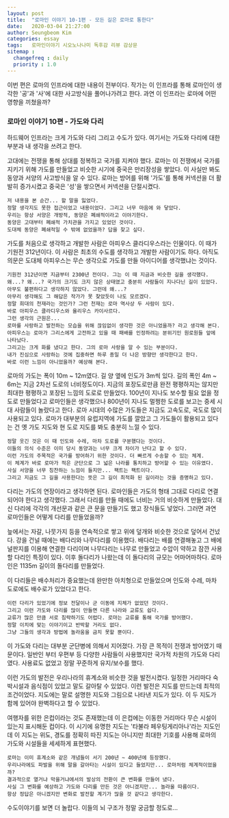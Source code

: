```yaml
---
layout: post
title:  "로마인 이야기 10-1편 - 모든 길은 로마로 통한다"
date:   2020-03-04 21:27:00
author: Seungbeom Kim
categories: essay
tags:	로마인이야기 시오노나나미 독후감 리뷰 감상문
sitemap :
  changefreq : daily
  priority : 1.0
---
```


이번 편은 로마의 인프라에 대한 내용이 전부이다. 작가는 이 인프라를 통해 로마인이 생각한 '공'과 '사'에 대한 사고방식을 풀어나가려고 한다. 과연 이 인프라는 로마에 어떤 영향을 끼쳤을까?

### 로마인 이야기 10편 - 가도와 다리

하드웨어 인프라는 크게 가도와 다리 그리고 수도가 있다. 여기서는 가도와 다리에 대한 부분과 내 생각을 쓰려고 한다.

고대에는 전쟁을 통해 상대를 정복하고 국가를 지켜야 했다. 로마는 이 전쟁에서 국가를 지키기 위해 가도를 만들었고 비슷한 시기에 중국은 만리장성을 쌓았다. 이 사실만 봐도 동양과 서양의 사고방식을 알 수 있다. 로마는 방어를 위해 '가도'를 통해 커넥션을 더 활발히 증가시켰고 중국은 '성'을 쌓으면서 커넥션을 단절시켰다.

```
저 내용을 본 순간... 할 말을 잃었다.
정말 생각지도 못한 접근이었고 내용이었다. 그리고 너무 마음에 와 닿았다.
우리는 항상 서양은 개방적, 동양은 폐쇄적이라고 이야기한다.
동양은 고대부터 폐쇄적 가치관을 가지고 있었던 것이다.
도대체 동양은 폐쇄적일 수 밖에 없었을까? 답을 찾고 싶다.
```

가도를 처음으로 생각하고 개발한 사람은 아피우스 클라디우스라는 인물이다. 이 때가 기원전 312년이다. 이 사람은 최초의 수도를 생각하고 개발한 사람이기도 하다. 아직도 의문은 도대체 아피우스는 무슨 생각으로 가도를 만들 아이디어를 생각했냐는 것이다.

```
기원전 312년이면 지금부터 2300년 전이다. 그는 이 때 지금과 비슷한 길을 생각했다.
왜...? 왜...? 국가의 크기도 크지 않은 상태였고 충분히 사람들이 지나다닌 길이 있었다.
아무도 불편하다고 생각하지 않았다. 그런데 왜...?
아무리 생각해도 그 해답은 작가가 못 찾았듯이 나도 모르겠다.
정말 희대의 천재라는 것인가? 그런 천재는 로마 역사상 두 사람이 있다.
바로 아피우스 클라디우스와 율리우스 카이사르다.
그런 생각의 근원은...
로마를 사랑하고 발전하는 모습을 위해 끊임없이 생각한 것은 아니었을까? 라고 생각해 본다.
아피우스는 로마가 그리스에게 고전하고 있을 때 패배를 인정하려는 분위기인 원로원들 앞에 나타났다.
그리고는 크게 화를 냈다고 한다. 그의 로마 사랑을 알 수 있는 부분이다.
내가 진심으로 사랑하는 것에 집중하면 하루 종일 더 나은 방향만 생각한다고 한다.
바로 이런 느낌이 아니었을까? 예상해 본다.
```

로마의 가도는 폭이 10m ~ 12m였다. 길 양 옆에 인도가 3m씩 있다. 길의 폭인 4m ~ 6m는 지금 2차선 도로의 너비정도이다. 지금의 포장도로만큼 완전 평평하지는 않지만 최대한 평평하고 포장된 느낌의 도로로 만들었다. 100년이 지나도 보수할 필요 없을 정도로 만들었다고 로마인들은 생각했으나 800년이 지나도 멀쩡한 도로를 보고는 중세 시대 사람들이 놀랐다고 한다. 로마 시대의 수많은 가도들은 지금도 고속도로, 국도로 많이 사용되고 있다. 로마가 대부분의 유럽지역에 가도를 깔았고 그 가도들이 활용되고 있다는 건 옛 가도 지도와 현 도로 지도를 봐도 충분히 느낄 수 있다.

```
정말 웃긴 것은 이 때 인도와 수레, 마차 도로를 구분했다는 것이다.
이들의 의식 수준은 이미 당시 동양과는 너무 크게 차이가 난다고 할 수 있다.
이런 가도의 주목적은 국가를 방어하기 위한 것이다. 더 빠르게 수송할 수 있는 체계.
이 체계가 바로 로마가 적은 군단으로 그 넓은 나라를 통치하고 방어할 수 있는 이유였다.
사실 서양을 너무 칭찬하는 느낌이 들지만... 팩트는 팩트이다.
그리고 지금도 그 길을 사용한다는 뜻은 그 길이 최적화 된 길이라는 것을 증명하고 있다.
```

다리는 가도의 연장이라고 생각하면 된다. 로마인들은 가도의 형태 그대로 다리로 연결되어야 한다고 생각했다. 그래서 다리를 만들 때에도 너비는 거의 비슷하게 만들었다. 대신 다리에 각각의 개선문과 같은 큰 문을 만들기도 했고 장식들도 넣었다. 그러면 과연 로마인들은 어떻게 다리를 만들었을까?

늪에서는 자갈, 나뭇가지 등을 연속적으로 쌓고 위에 덮개와 비슷한 것으로 덮어서 건넜다. 강을 건널 때에는 배다리와 나무다리를 이용했다. 배다리는 배를 연결해놓고 그 배에 널판지를 이용해 연결한 다리이며 나무다리는 나무로 만들었고 수압이 약하고 잠깐 사용할 다리인 특징이 있다. 이후 돌다리가 나왔는데 이 돌다리의 규모는 어마어마하다. 로마인은 1135m 길이의 돌다리를 만들었다.

이 다리들은 배수처리가 중요했는데 완만한 아치형으로 만들었으며 인도와 수레, 마차 도로에도 배수로가 있었다고 한다.

```
이런 다리가 있었기에 정보 전달이나 군 이동에 지체가 없었던 것이다.
그리고 이런 가도와 다리를 많이 만들면 다른 나라와 교류도 쉽다.
교류가 많은 만큼 서로 침략하기도 어렵다. 로마는 교류를 통해 국가를 방어했다.
정말 이치에 맞는 이야기이고 반박할 거리도 없다.
그냥 그들의 생각과 방법에 놀라움을 금치 못할 뿐이다.
```

이 가도와 다리는 대부분 군단병에 의해서 지어졌다. 가장 큰 목적이 전쟁과 방어였기 때문이다.
일반인 부터 우편부 등 다양한 사람들이 사용했지만 국가적 차원의 가도와 다리였다.
사용료도 없었고 정말 꾸준하게 유지/보수를 했다.

이런 가도의 발전은 우리나라의 휴계소와 비슷한 것을 발전시켰다. 일정한 거리마다 숙박시설과 음식점이 있었고 말도 갈아탈 수 있었다. 이런 발전은 지도를 만드는데 최적의 조건이었다. 지도에는 말로 설명한 지도와 그림으로 나타낸 지도가 있다. 이 두 지도가 함께 있어야 완벽하다고 할 수 있었다.

여행자를 위한 은컵이라는 것도 존재했는데 이 은컵에는 이동한 거리마다 무슨 시설이 있는지 표시해둔 컵이다. 이 시기에 유명한 지도는 '타불라 페우팅게리아나'라는 지도인데 이 지도는 위도, 경도를 정확히 따진 지도는 아니지만 최대한 기호를 사용해 로마의 가도와 시설들을 세세하게 표현했다.

```
로마는 이미 휴계소와 같은 개념들이 서기 200년 ~ 400년에 등장했다.
우리나라에도 파발을 위해 말을 갈아타는 시설이 있다고 들었지만... 로마처럼 체계적이었을까?
결과적으로 열거냐 막을거냐에서의 발상의 전환이 큰 변화를 만들어 냈다.
사실 그 변화를 예상하고 가도와 다리를 만든 것은 아니겠지만... 놀라울 따름이다.
항상 정답은 아니겠지만 변화로 발전할 계기가 많을 것 같다고 생각한다.
```

수도이야기를 보면 더 놀랍다. 이들의 뇌 구조가 정말 궁금할 정도로...
